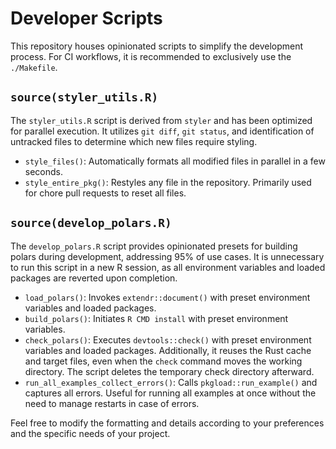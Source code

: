 # Developer Scripts

This repository houses opinionated scripts to simplify the development process. For CI workflows,
it is recommended to exclusively use the `./Makefile`.

## `source(styler_utils.R)`

The `styler_utils.R` script is derived from `styler` and has been optimized for parallel execution.
It utilizes `git diff`, `git status`, and identification of untracked files to determine which new
files require styling.

- `style_files()`: Automatically formats all modified files in parallel in a few seconds.
- `style_entire_pkg()`: Restyles any file in the repository. Primarily used for chore pull requests
to reset all files.

## `source(develop_polars.R)`

The `develop_polars.R` script provides opinionated presets for building polars during development,
addressing 95% of use cases. It is unnecessary to run this script in a new R session, as all
environment variables and loaded packages are reverted upon completion.

- `load_polars()`: Invokes `extendr::document()` with preset environment variables and loaded
packages.
- `build_polars()`: Initiates `R CMD install` with preset environment variables.
- `check_polars()`: Executes `devtools::check()` with preset environment variables and loaded
packages. Additionally, it reuses the Rust cache and target files, even when the `check` command
moves the working directory. The script deletes the temporary check directory afterward.
- `run_all_examples_collect_errors()`: Calls `pkgload::run_example()` and captures all errors.
Useful for running all examples at once without the need to manage restarts in case of errors.

Feel free to modify the formatting and details according to your preferences and the specific needs
of your project.

